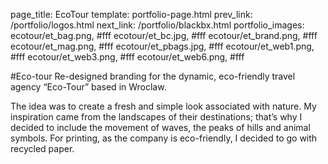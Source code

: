 page_title: EcoTour
template: portfolio-page.html
prev_link: /portfolio/logos.html
next_link: /portfolio/blackbx.html
portfolio_images: ecotour/et_bag.png, #fff
    ecotour/et_bc.jpg, #fff
    ecotour/et_brand.png, #fff
    ecotour/et_mag.png, #fff
    ecotour/et_pbags.jpg, #fff
    ecotour/et_web1.png, #fff
    ecotour/et_web3.png, #fff
    ecotour/et_web6.png, #fff
    
#Eco-tour
Re-designed branding for the dynamic, eco-friendly travel agency “Eco-Tour” based in Wroclaw. 

The idea was to create a fresh and simple look associated with nature. My inspiration came from the landscapes of their destinations; that’s why I decided to include the movement of waves, the peaks of hills and animal symbols. For printing, as the company is eco-friendly, I decided to go with recycled paper.